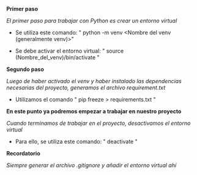 **Primer paso**

*El primer paso para trabajar con Python es crear un entorno virtual*
 - Se utiliza este comando: " python -m venv <Nombre del venv (generalmente venv)>"

 - Se debe activar el entorno virtual: " source (Nombre_del_venv)/bin/activate "

**Segundo paso**

 *Luego de haber activado el venv y haber instalado las dependencias necesarias del proyecto, generamos el archivo requirement.txt*

 - Utilizamos el comando " pip freeze > requirements.txt "

**En este punto ya podremos empezar a trabajar en nuestro proyecto**

*Cuando terminamos de trabajar en el proyecto, desactivamos el entorno virtual*

- Para ello, se utiliza este comando: " deactivate "



**Recordatorio**

*Siempre generar el archivo .gitignore y añadir el entorno virtual ahí*
